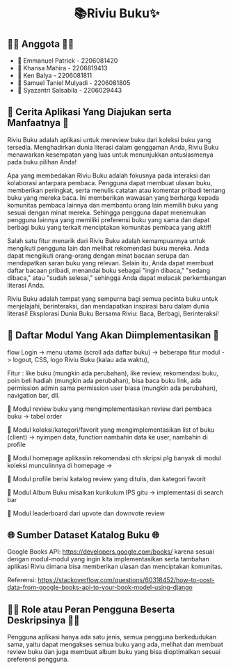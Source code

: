 <h1 align="center"> 📚Riviu Buku✨ </h1>

## 🙋‍♀️ Anggota 🙋‍♂️
- 🐥 Emmanuel Patrick - 2206081420
- 🐥 Khansa Mahira - 2206819413
- 🐥 Ken Balya - 2206081811
- 🐥 Samuel Taniel Mulyadi - 2206081805
- 🐥 Syazantri Salsabila - 2206029443

## 📜 Cerita Aplikasi Yang Diajukan serta Manfaatnya 📜
Riviu Buku adalah aplikasi untuk mereview buku dari koleksi buku yang tersedia. Menghadirkan dunia literasi dalam genggaman Anda, Riviu Buku menawarkan kesempatan yang luas untuk menunjukkan antusiasmenya pada buku pilihan Anda!

Apa yang membedakan Riviu Buku adalah fokusnya pada interaksi dan kolaborasi antarpara pembaca. Pengguna dapat membuat ulasan buku, memberikan peringkat, serta menulis catatan atau komentar pribadi tentang buku yang mereka baca. Ini memberikan wawasan yang berharga kepada komunitas pembaca lainnya dan membantu orang lain memilih buku yang sesuai dengan minat mereka. Sehingga pengguna dapat menemukan pengguna lainnya yang memiliki preferensi buku yang sama dan dapat berbagi buku yang terkait menciptakan komunitas pembaca yang aktif!

Salah satu fitur menarik dari Riviu Buku adalah kemampuannya untuk mengikuti pengguna lain dan melihat rekomendasi buku mereka. Anda dapat mengikuti orang-orang dengan minat bacaan serupa dan mendapatkan saran buku yang relevan. Selain itu, Anda dapat membuat daftar bacaan pribadi, menandai buku sebagai "ingin dibaca," "sedang dibaca," atau "sudah selesai," sehingga Anda dapat melacak perkembangan literasi Anda.

Riviu Buku adalah tempat yang sempurna bagi semua pecinta buku untuk menjelajahi, berinteraksi, dan mendapatkan inspirasi baru dalam dunia literasi! Eksplorasi Dunia Buku Bersama Riviu: Baca, Berbagi, Berinteraksi!


## 📃 Daftar Modul Yang Akan Diimplementasikan 📃

flow
Login -> menu utama (scroll ada daftar buku) -> beberapa fitur modul -> logout, CSS, logo Riviu Buku (kalau ada waktu),  

Fitur : like buku (mungkin ada perubahan), like review, rekomendasi buku, poin beli hadiah (mungkin ada perubahan), bisa baca buku link, ada permission admin sama permission user biasa (mungkin ada perubahan), navigation bar, dll.

<p>📕 Modul review buku yang mengimplementasikan review dari pembaca buku -> tabel order </p>
<p>📕 Modul koleksi/kategori/favorit yang mengimplementasikan list of buku (client) -> nyimpen data, function nambahin data ke user, nambahin di profile </p>
<p>📕 Modul homepage aplikasiin rekomendasi cth skripsi plg banyak di modul koleksi munculinnya di homepage -> </p>
<p>📕 Modul profile berisi katalog review yang ditulis, dan kategori favorit </p>
<p>📕 Modul Album Buku misalkan kurikulum IPS gitu -> implementasi di search bar </p>
<p>📕 Modul leaderboard dari upvote dan downvote review </p>


## 🌐 Sumber Dataset Katalog Buku 🌐
Google Books API: https://developers.google.com/books/ karena sesuai dengan modul-modul yang ingin kita implementasikan serta tambahan aplikasi Riviu dimana bisa memberikan ulasan dan menciptakan komunitas.

Referensi: https://stackoverflow.com/questions/60318452/how-to-post-data-from-google-books-api-to-your-book-model-using-django

## 🧑‍🦳 Role atau Peran Pengguna Beserta Deskripsinya 🧑‍🦳
Pengguna aplikasi hanya ada satu jenis, semua pengguna berkedudukan sama, yaitu dapat mengakses semua buku yang ada, melihat dan membuat review buku dan juga membuat album buku yang bisa dioptimalkan sesuai preferensi pengguna.

